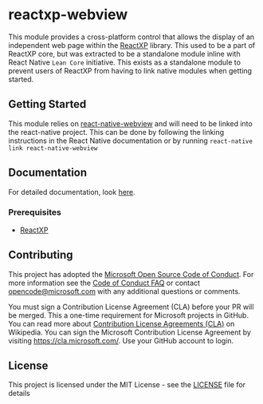 # reactxp-webview
This module provides a cross-platform control that allows the display of an independent web page within the [ReactXP](https://microsoft.github.io/reactxp/) library. This used to be a part of ReactXP core, but was extracted to be a standalone module inline with React Native `Lean Core` initiative. This exists as a standalone module to prevent users of ReactXP from having to link native modules when getting started.

## Getting Started
This module relies on [react-native-webview](https://www.npmjs.com/package/react-native-webview) and will need to be linked into the react-native project.
This can be done by following the linking instructions in the React Native documentation or by running
```react-native link react-native-webview```

## Documentation
For detailed documentation, look [here](https://microsoft.github.io/reactxp/docs/extensions/webview.html).

### Prerequisites
* [ReactXP](https://github.com/microsoft/reactxp/)

## Contributing
This project has adopted the [Microsoft Open Source Code of Conduct](https://opensource.microsoft.com/codeofconduct/). For more information see the [Code of Conduct FAQ](https://opensource.microsoft.com/codeofconduct/faq/) or contact [opencode@microsoft.com](mailto:opencode@microsoft.com) with any additional questions or comments. 

You must sign a Contribution License Agreement (CLA) before your PR will be merged. This a one-time requirement for Microsoft projects in GitHub. You can read more about [Contribution License Agreements (CLA)](https://en.wikipedia.org/wiki/Contributor_License_Agreement) on Wikipedia. You can sign the Microsoft Contribution License Agreement by visiting https://cla.microsoft.com/. Use your GitHub account to login.

## License
This project is licensed under the MIT License - see the [LICENSE](LICENSE) file for details
